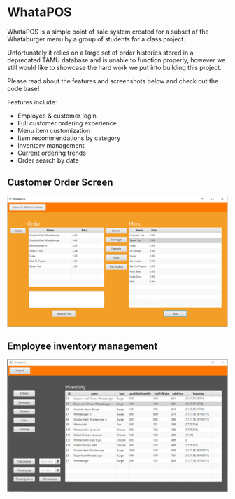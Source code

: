 # WhataPOS
WhataPOS is a simple point of sale system created for a subset of the Whataburger menu by a group of students for a class project.

Unfortunately it relies on a large set of order histories stored in a deprecated TAMU database and is unable to function properly, however we still would like to showcase the hard work we put into building this project.

Please read about the features and screenshots below and check out the code base!

Features include:
  - Employee & customer login
  - Full customer ordering experience
  - Menu item customization
  - Item recommendations by category
  - Inventory management
  - Current ordering trends
  - Order search by date


## Customer Order Screen
![alt text](./whata3.png?raw=true)
## Employee inventory management
![alt text](./whata2.png?raw=true)